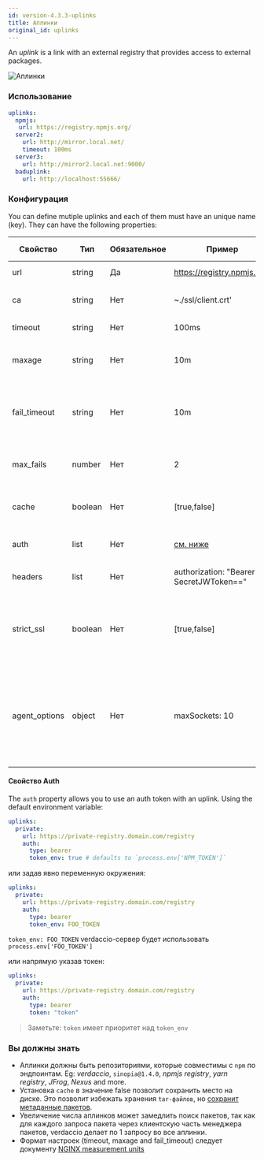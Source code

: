 ```yaml
---
id: version-4.3.3-uplinks
title: Аплинки
original_id: uplinks
---
```


An *uplink* is a link with an external registry that provides access to external packages.

![Аплинки](https://user-images.githubusercontent.com/558752/52976233-fb0e3980-33c8-11e9-8eea-5415e6018144.png)

### Использование

```yaml
uplinks:
  npmjs:
   url: https://registry.npmjs.org/
  server2:
    url: http://mirror.local.net/
    timeout: 100ms
  server3:
    url: http://mirror2.local.net:9000/
  baduplink:
    url: http://localhost:55666/
```
### Конфигурация

You can define mutiple uplinks and each of them must have an unique name (key). They can have the following properties:

| Свойство      | Тип     | Обязательное | Пример                                  | Поддержка | Описание                                                                                                                                                                 | По умолчанию |
| ------------- | ------- | ------------ | --------------------------------------- | --------- | ------------------------------------------------------------------------------------------------------------------------------------------------------------------------ | ------------ |
| url           | string  | Да           | https://registry.npmjs.org/             | все       | URL репозитория                                                                                                                                                          | npmjs        |
| ca            | string  | Нет          | ~./ssl/client.crt'                      | все       | путь к сертификату SSL                                                                                                                                                   | нет значения |
| timeout       | string  | Нет          | 100ms                                   | все       | таймаут для запроса                                                                                                                                                      | 30s          |
| maxage        | string  | Нет          | 10m                                     | все       | временный порог валидности кэша                                                                                                                                          | 2m           |
| fail_timeout  | string  | Нет          | 10m                                     | все       | время, через которое непрошедший запрос считается неудачным                                                                                                              | 5m           |
| max_fails     | number  | Нет          | 2                                       | все       | максимальное количество недачных запросов                                                                                                                                | 2            |
| cache         | boolean | Нет          | [true,false]                            | >= 2.1    | кэшировать tar-файлы пакетов или нет                                                                                                                                     | true         |
| auth          | list    | Нет          | [см. ниже](uplinks.md#auth-property)    | >= 2.5    | хедер 'Authorization' [больше инфо](http://blog.npmjs.org/post/118393368555/deploying-with-npm-private-modules)                                                          | disabled     |
| headers       | list    | Нет          | authorization: "Bearer SecretJWToken==" | все       | список хедеров для аплинка                                                                                                                                               | disabled     |
| strict_ssl    | boolean | Нет          | [true,false]                            | >= 3.0    | если true, то SSL сертификат будет проверяться на валидность.                                                                                                            | true         |
| agent_options | object  | Нет          | maxSockets: 10                          | >= 4.0.2  | options for the HTTP or HTTPS Agent responsible for managing uplink connection persistence and reuse [more info](https://nodejs.org/api/http.html#http_class_http_agent) | нет значения |

#### Свойство Auth

The `auth` property allows you to use an auth token with an uplink. Using the default environment variable:

```yaml
uplinks:
  private:
    url: https://private-registry.domain.com/registry
    auth:
      type: bearer
      token_env: true # defaults to `process.env['NPM_TOKEN']`
```

или задав явно переменную окружения:

```yaml
uplinks:
  private:
    url: https://private-registry.domain.com/registry
    auth:
      type: bearer
      token_env: FOO_TOKEN
```

`token_env: FOO_TOKEN` verdaccio-сервер будет использовать `process.env['FOO_TOKEN']`

или напрямую указав токен:

```yaml
uplinks:
  private:
    url: https://private-registry.domain.com/registry
    auth:
      type: bearer
      token: "token"
```

> Заметьте: `token` имеет приоритет над `token_env`

### Вы должны знать

* Аплинки должны быть репозиториями, которые совместимы с `npm` по эндпоинтам. Eg: *verdaccio*, `sinopia@1.4.0`, *npmjs registry*, *yarn registry*, *JFrog*, *Nexus* and more.
* Установка `cache` в значение false позволит сохранить место на диске. Это позволит избежать хранения `tar-файлов`, но [сохранит метаданные пакетов](https://github.com/verdaccio/verdaccio/issues/391).
* Увеличение числа аплинков может замедлить поиск пакетов, так как для каждого запроса пакета через клиентскую часть менеджера пакетов, verdaccio делает по 1 запросу во все аплинки.
* Формат настроек (timeout, maxage and fail_timeout) следует документу [NGINX measurement units](http://nginx.org/en/docs/syntax.html)
